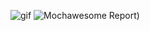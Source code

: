 ![gif](https://github.com/user-attachments/assets/6c2f9d59-bc21-4899-be5e-868e0667f6f0)
![Mochawesome Report)](https://github.com/user-attachments/assets/e24b7d0e-4ad5-4acf-b064-ddbb810168de)
